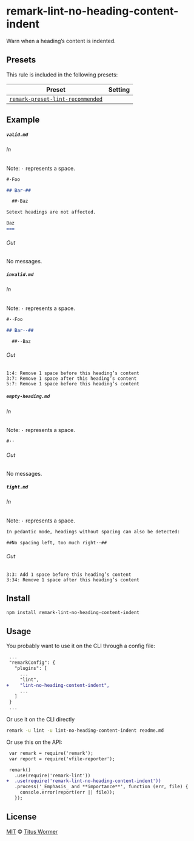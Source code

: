 <!--This file is generated-->

# remark-lint-no-heading-content-indent

Warn when a heading’s content is indented.

## Presets

This rule is included in the following presets:

| Preset | Setting |
| ------ | ------- |
| [`remark-preset-lint-recommended`](https://github.com/wooorm/remark-lint/tree/master/packages/remark-preset-lint-recommended) |  |

## Example

##### `valid.md`

###### In

Note: `·` represents a space.

```markdown
#·Foo

## Bar·##

  ##·Baz

Setext headings are not affected.

Baz
===
```

###### Out

No messages.

##### `invalid.md`

###### In

Note: `·` represents a space.

```markdown
#··Foo

## Bar··##

  ##··Baz
```

###### Out

```text
1:4: Remove 1 space before this heading’s content
3:7: Remove 1 space after this heading’s content
5:7: Remove 1 space before this heading’s content
```

##### `empty-heading.md`

###### In

Note: `·` represents a space.

```markdown
#··
```

###### Out

No messages.

##### `tight.md`

###### In

Note: `·` represents a space.

```markdown
In pedantic mode, headings without spacing can also be detected:

##No spacing left, too much right··##
```

###### Out

```text
3:3: Add 1 space before this heading’s content
3:34: Remove 1 space after this heading’s content
```

## Install

```sh
npm install remark-lint-no-heading-content-indent
```

## Usage

You probably want to use it on the CLI through a config file:

```diff
 ...
 "remarkConfig": {
   "plugins": [
     ...
     "lint",
+    "lint-no-heading-content-indent",
     ...
   ]
 }
 ...
```

Or use it on the CLI directly

```sh
remark -u lint -u lint-no-heading-content-indent readme.md
```

Or use this on the API:

```diff
 var remark = require('remark');
 var report = require('vfile-reporter');

 remark()
   .use(require('remark-lint'))
+  .use(require('remark-lint-no-heading-content-indent'))
   .process('_Emphasis_ and **importance**', function (err, file) {
     console.error(report(err || file));
   });
```

## License

[MIT](https://github.com/wooorm/remark-lint/blob/master/LICENSE) © [Titus Wormer](http://wooorm.com)
